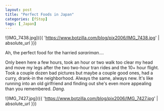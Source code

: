 ```yaml
---
layout: post
title: "Perfect Foods in Japan"
categories: [fStop]
tags: [_Japan]
---
```



![IMG_7438.jpg]({{ 'https://www.botzilla.com/blog/pix2006/IMG_7438.jpg' | absolute_url }})


Ah, the perfect food for the harried <i>sarariman....</i> 

Only been here a few hours, took an hour or two walk too clear my head and move my legs after the two two-hour tran rides and the 10+ hour flight. Took a couple dozen bad pictures but maybe a couple good ones, had a curry, drank-in the neighborhood. Always the same, always new. It's like running into an old girlfriend and finding out she's even more appealing than you remembered. <i>Dang.</i>



![IMG_7427.jpg]({{ 'https://www.botzilla.com/blog/pix2006/IMG_7427.jpg' | absolute_url }})

